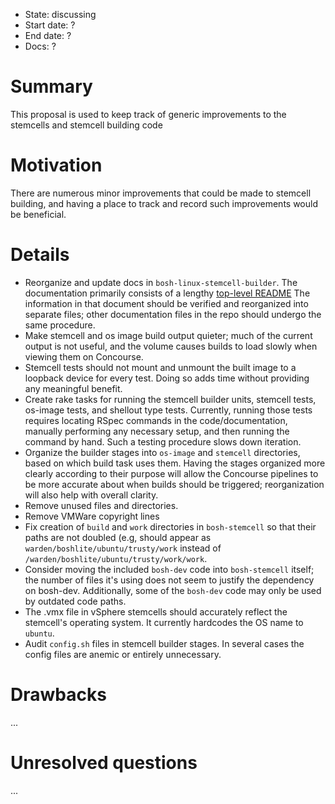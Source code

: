 - State: discussing
- Start date: ?
- End date: ?
- Docs: ?

# Summary
This proposal is used to keep track of generic improvements to the stemcells and stemcell building code

# Motivation
There are numerous minor improvements that could be made to stemcell building, and having a place to track and record such improvements would be beneficial.

# Details
- Reorganize and update docs in `bosh-linux-stemcell-builder`. The documentation primarily consists of a lengthy [top-level README](https://github.com/cloudfoundry/bosh-linux-stemcell-builder/blob/master/README.md) The information in that document should be verified and reorganized into separate files; other documentation files in the repo should undergo the same procedure.
- Make stemcell and os image build output quieter; much of the current output is not useful, and the volume causes builds to load slowly when viewing them on Concourse.
- Stemcell tests should not mount and unmount the built image to a loopback device for every test. Doing so adds time without providing any meaningful benefit.
- Create rake tasks for running the stemcell builder units, stemcell tests, os-image tests, and shellout type tests. Currently, running those tests requires locating RSpec commands in the code/documentation, manually performing any necessary setup, and then running the command by hand. Such a testing procedure slows down iteration.
- Organize the builder stages into `os-image` and `stemcell` directories, based on which build task uses them. Having the stages organized more clearly according to their purpose will allow the Concourse pipelines to be more accurate about when builds should be triggered; reorganization will also help with overall clarity.
- Remove unused files and directories.
- Remove VMWare copyright lines
- Fix creation of `build` and `work` directories in `bosh-stemcell` so that their paths are not doubled (e.g, should appear as `warden/boshlite/ubuntu/trusty/work` instead of `/warden/boshlite/ubuntu/trusty/work/work`.
- Consider moving the included `bosh-dev` code into `bosh-stemcell` itself; the number of files it's using does not seem to justify the dependency on bosh-dev. Additionally, some of the `bosh-dev` code may only be used by outdated code paths.
- The .vmx file in vSphere stemcells should accurately reflect the stemcell's operating system. It currently hardcodes the OS name to `ubuntu`.
- Audit `config.sh` files in stemcell builder stages. In several cases the config files are anemic or entirely unnecessary.

# Drawbacks
...

# Unresolved questions
...
